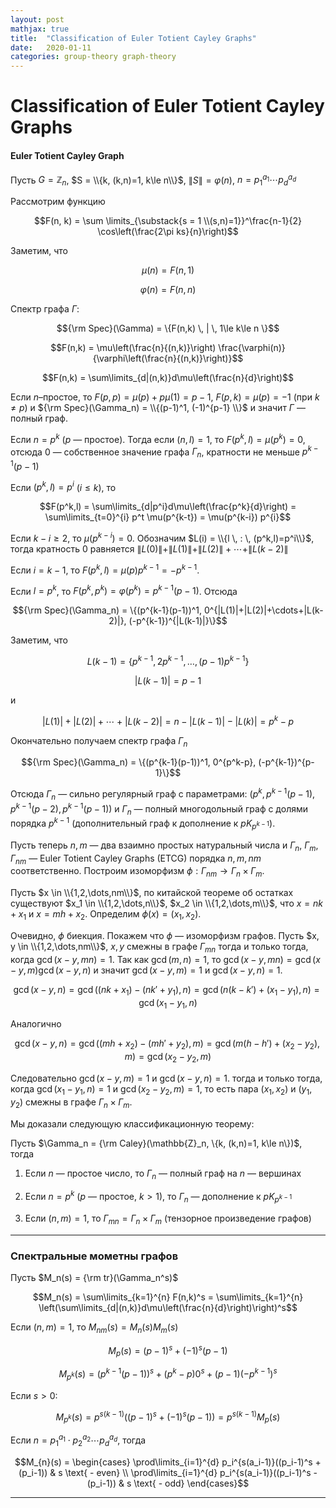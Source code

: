 ```yaml
---
layout: post
mathjax: true
title:  "Classification of Euler Totient Cayley Graphs"
date:   2020-01-11
categories: group-theory graph-theory
---
```


# Classification of Euler Totient Cayley Graphs

####  Euler Totient Cayley Graph 

Пусть $G = \mathbb{Z}_n$, $S = \\{k, (k,n)=1, k\le n\\}$, $\|S\| = \varphi(n)$, $n = p_1^{a_1} \cdots p_d^{a_d}$ 


Рассмотрим функцию

$$F(n, k) = \sum \limits_{\substack{s = 1 \\(s,n)=1}}^\frac{n-1}{2} \cos\left(\frac{2\pi ks}{n}\right)$$

Заметим, что 

$$\mu(n) = F(n,1)$$

$$\varphi(n) = F(n,n)$$

Спектр графа $\Gamma$:

$${\rm Spec}(\Gamma) = \{F(n,k) \, | \, 1\le k\le n \}$$

$$F(n,k) = \mu\left(\frac{n}{(n,k)}\right) \frac{\varphi(n)}{\varphi\left(\frac{n}{(n,k)}\right)}$$

$$F(n,k) = \sum\limits_{d|(n,k)}d\mu\left(\frac{n}{d}\right)$$

Если $n$–простое, то $F(p,p) = \mu(p)+p\mu(1) = p-1$, $F(p,k) = \mu(p) = -1$ (при $k \ne p$) и ${\rm Spec}(\Gamma_n) = \\{(p-1)^1, (-1)^{p-1} \\}$ и значит $\Gamma$ — полный граф.

Если  $n=p^k$ ($p$ — простое).  Тогда если $(n,l)=1$, то $F(p^k,l) = \mu(p^k) = 0$, отсюда $0$ — собственное значение графа $\Gamma_n$, кратности не меньше $p^{k-1}(p-1)$

Если $(p^k,l)=p^i$ ($i \le k$), то

$$F(p^k,l) = \sum\limits_{d|p^i}d\mu\left(\frac{p^k}{d}\right) = 
\sum\limits_{t=0}^{i} p^t \mu(p^{k-t}) = \mu(p^{k-i}) p^{i}$$

Если $k-i\ge 2$, то $\mu(p^{k-i}) = 0$. Обозначим $L(i) = \\{l \, : \, (p^k,l)=p^i\\}$, тогда кратность $0$ равняется $\|L(0)\|+\|L(1)\|+\|L(2)\|+\cdots+\|L(k-2)\|$

Если $i=k-1$, то $F(p^k,l) = \mu(p) p^{k-1} = -p^{k-1}$. 

Если $l=p^k$, то $F(p^k,p^k) = \varphi(p^k) = p^{k-1}(p-1)$. Отсюда 

$${\rm Spec}(\Gamma_n) = \{(p^{k-1}(p-1))^1, 0^{|L(1)|+|L(2)|+\cdots+|L(k-2)|}, (-p^{k-1})^{|L(k-1)|}\}$$

Заметим, что 

$$L(k-1) = \{p^{k-1}, 2p^{k-1},\dots,(p-1)p^{k-1} \}$$

$$|L(k-1)| = p-1$$

и

$$|L(1)|+|L(2)|+\cdots+|L(k-2)| = n - |L(k-1)| - |L(k)| = p^k-p$$

Окончательно получаем спектр графа $\Gamma_n$

$${\rm Spec}(\Gamma_n) = \{(p^{k-1}(p-1))^1, 0^{p^k-p}, (-p^{k-1})^{p-1}\}$$

Отсюда $\Gamma_n$ — сильно регулярный граф с параметрами: $(p^k, p^{k-1}(p-1),p^{k-1}(p-2),p^{k-1}(p-1))$ и $\Gamma_n$ — полный многодольный граф с долями порядка $p^{k-1}$ (дополнительный граф к дополнение к $pK_{p^{k-1}}$). 

Пусть теперь $n,m$ — два взаимно простых натуральный числа и $\Gamma_n$, $\Gamma_m$, $\Gamma_{nm}$ — Euler Totient Cayley Graphs (ETCG) порядка $n, m, nm$ соответственно.  Построим изоморфизм $\phi : \Gamma_{nm} \rightarrow \Gamma_n \times \Gamma_m$. 

Пусть $x \in \\{1,2,\dots,nm\\}$, по китайской теореме об остатках существуют $x_1 \in \\{1,2,\dots,n\\}$, $x_2 \in \\{1,2,\dots,m\\}$, что $x = nk+x_1$ и $x = mh+x_2$. Определим $\phi(x) = (x_1, x_2)$.

Очевидно, $\phi$  биекция. Покажем что $\phi$ — изоморфизм графов. Пусть $x, y \in \\{1,2,\dots,nm\\}$, $x, y$ смежны в графе $\Gamma_{mn}$ тогда и только тогда, когда $\gcd(x-y,mn) = 1$. Так как $\gcd(m,n)=1$, то $\gcd(x-y,mn) = \gcd(x-y,m)\gcd(x-y,n)$ и значит $\gcd(x-y,m)=1$ и $\gcd(x-y,n) = 1$.  

$$\gcd(x-y,n) = \gcd((nk+x_1)-(nk'+y_1),n) = \gcd(n(k-k')+(x_1-y_1),n)=\gcd(x_1-y_1,n)$$

Аналогично 

$$\gcd(x-y,n) = \gcd((mh+x_2)-(mh'+y_2),m) = \gcd(m(h-h')+(x_2-y_2),m)=\gcd(x_2-y_2,m)$$

Следовательно $\gcd(x-y,m)=1$ и $\gcd(x-y,n) = 1$. тогда и только тогда, когда $\gcd(x_1-y_1,n)=1$ и $\gcd(x_2-y_2,m)=1$, то есть пара $(x_1, x_2)$ и $(y_1, y_2)$ смежны в графе $\Gamma_n \times \Gamma_m$.

Мы доказали следующую классификационную теорему:


Пусть $\Gamma_n = {\rm Caley}(\mathbb{Z}_n, \{k, (k,n)=1, k\le n\})$, тогда 

1. Если $n$ — простое число, то $\Gamma_n$ — полный граф на $n$ — вершинах

2. Если $n=p^k$ ($p$ — простое, $k>1$), то $\Gamma_n$ — дополнение к $pK_{p^{k-1}}$

3. Если $(n,m)=1$, то $\Gamma_{mn} = \Gamma_n \times \Gamma_m$ (тензорное произведение графов)

---

### Спектральные мометны графов

Пусть $M_n(s) = {\rm tr}(\Gamma_n^s)$

$$M_n(s) = \sum\limits_{k=1}^{n} F(n,k)^s = \sum\limits_{k=1}^{n} \left(\sum\limits_{d|(n,k)}d\mu\left(\frac{n}{d}\right)\right)^s$$

Если $(n,m)=1$, то $M_{nm}(s)=M_n(s)M_m(s)$

$$M_p(s) = (p-1)^s+(-1)^s(p-1)$$

$$M_{p^k}(s) = (p^{k-1}(p-1))^s + ({p^k-p})0^s + (p-1)(-p^{k-1})^s$$

Если $s > 0$:

$$M_{p^k}(s) = p^{s(k-1)}((p-1)^s + (-1)^s(p-1)) = p^{s(k-1)}M_p(s)$$

Если $n = p_1^{a_1} \cdot p_2^{a_2}\cdots p_d^{a_d}$, тогда 

$$M_{n}(s) = \begin{cases} 
\prod\limits_{i=1}^{d} p_i^{s(a_i-1)}((p_i-1)^s + (p_i-1)) & s \text{ - even} \\
\prod\limits_{i=1}^{d} p_i^{s(a_i-1)}((p_i-1)^s - (p_i-1)) & s \text{ - odd}
\end{cases}$$

---